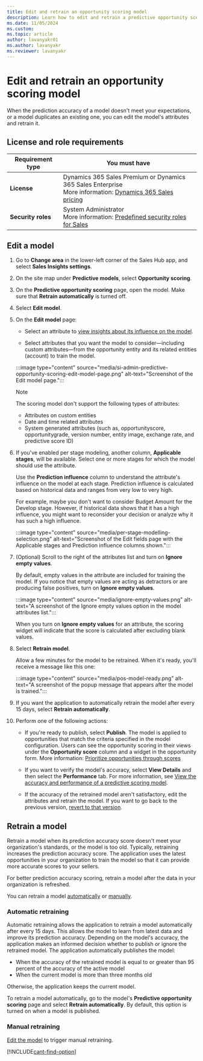 ```yaml
---
title: Edit and retrain an opportunity scoring model
description: Learn how to edit and retrain a predictive opportunity scoring model in Dynamics 365 Sales when its prediction accuracy doesn't meet your expectations. 
ms.date: 11/05/2024
ms.custom: 
ms.topic: article
author: lavanyakr01
ms.author: lavanyakr
ms.reviewer: lavanyakr
---
```


# Edit and retrain an opportunity scoring model

When the prediction accuracy of a model doesn't meet your expectations, or a model duplicates an existing one, you can edit the model's attributes and retrain it.  

## License and role requirements

| Requirement type | You must have |
|-----------------------|---------|
| **License** | Dynamics 365 Sales Premium or Dynamics 365 Sales Enterprise<br>More information: [Dynamics 365 Sales pricing](https://dynamics.microsoft.com/sales/pricing/) |
| **Security roles** | System Administrator<br>More information: [Predefined security roles for Sales](security-roles-for-sales.md) |

## Edit a model

1. Go to **Change area** in the lower-left corner of the Sales Hub app, and select **Sales Insights settings**.
1. On the site map under **Predictive models**, select **Opportunity scoring**.
1. On the **Predictive opportunity scoring** page, open the model. Make sure that **Retrain automatically** is turned off.
1. Select **Edit model**.
1. On the **Edit model** page:

    - Select an attribute to [view insights about its influence on the model](pls-attribute-influence.md).

    - Select attributes that you want the model to consider—including custom attributes—from the opportunity entity and its related entities (account) to train the model.

    :::image type="content" source="media/si-admin-predictive-opportunity-scoring-edit-model-page.png" alt-text="Screenshot of the Edit model page.":::
    
    >[!NOTE]
    >The scoring model don't support the following types of attributes:
    >- Attributes on custom entities
    >- Date and time related attributes
    >- System generated attributes (such as, opportunityscore, opportunitygrade, version number, entity image, exchange rate, and predictive score ID)

1. If you've enabled per stage modeling, another column, **Applicable stages**, will be available. Select one or more stages for which the model should use the attribute.

    Use the **Prediction influence** column to understand the attribute's influence on the model at each stage. Prediction influence is calculated based on historical data and ranges from very low to very high.

    For example, maybe you don't want to consider Budget Amount for the Develop stage. However, if historical data shows that it has a high influence, you might want to reconsider your decision or analyze why it has such a high influence.

    :::image type="content" source="media/per-stage-modelling-selection.png" alt-text="Screenshot of the Edit fields page with the Applicable stages and Prediction influence columns shown.":::

1. (Optional) Scroll to the right of the attributes list and turn on **Ignore empty values**.  

    By default, empty values in the attribute are included for training the model. If you notice that empty values are acting as detractors or are producing false positives, turn on **Ignore empty values**.

    :::image type="content" source="media/ignore-empty-values.png" alt-text="A screenshot of the Ignore empty values option in the model attributes list.":::

    When you turn on **Ignore empty values** for an attribute, the scoring widget will indicate that the score is calculated after excluding blank values.

1. Select **Retrain model**.

    Allow a few minutes for the model to be retrained. When it's ready, you'll receive a message like this one:

    :::image type="content" source="media/pos-model-ready.png" alt-text="A screenshot of the popup message that appears after the model is trained.":::
1. If you want the application to automatically retrain the model after every 15 days, select **Retrain automatically**. 

1. Perform one of the following actions: 
    - If you're ready to publish, select **Publish**. The model is applied to opportunities that match the criteria specified in the model configuration. Users can see the opportunity scoring in their views under the **Opportunity score** column and a widget in the opportunity form. More information: [Prioritize opportunities through scores](work-predictive-opportunity-scoring.md)

    - If you want to verify the model's accuracy, select **View Details** and then select the **Performance** tab. For more information, see [View the accuracy and performance of a predictive scoring model](scoring-model-accuracy.md).

    - If the accuracy of the retrained model aren't satisfactory, edit the attributes and retrain the model. If you want to go back to the previous version, [revert to that version](understand-pls-configuration-page.md#actions-you-can-perform-on-the-model).

## Retrain a model

Retrain a model when its prediction accuracy score doesn't meet your organization's standards, or the model is too old. Typically, retraining  increases the prediction accuracy score. The application uses the latest opportunities in your organization to train the model so that it can provide more accurate scores to your sellers.

For better prediction accuracy scoring, retrain a model after the data in your organization is refreshed.

You can retrain a model [automatically](#automatic-retraining) or [manually](#manual-retraining).

### Automatic retraining

Automatic retraining allows the application to retrain a model automatically after every 15 days. This allows the model to learn from latest data and improve its prediction accuracy. Depending on the model's accuracy, the application makes an informed decision whether to publish or ignore the retrained model. The application automatically publishes the model:

- When the accuracy of the retrained model is equal to or greater than 95 percent of the accuracy of the active model
- When the current model is more than three months old

Otherwise, the application keeps the current model.

To retrain a model automatically, go to the model's **Predictive opportunity scoring** page and select **Retrain automatically**. By default, this option is turned on when a model is published.

### Manual retraining

[Edit the model](#edit-a-model) to trigger manual retraining.

[!INCLUDE[cant-find-option](../includes/cant-find-option.md)]
